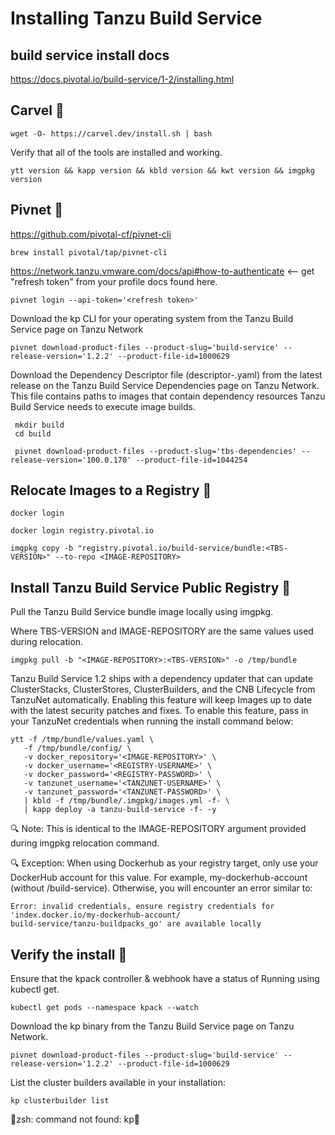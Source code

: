 # Installing Tanzu Build Service

 ## build service install docs

https://docs.pivotal.io/build-service/1-2/installing.html

 ## Carvel 🔧

```
wget -O- https://carvel.dev/install.sh | bash
```

Verify that all of the tools are installed and working.

```
ytt version && kapp version && kbld version && kwt version && imgpkg version
``` 

 ## Pivnet 🔧
 
 https://github.com/pivotal-cf/pivnet-cli
 
```
brew install pivotal/tap/pivnet-cli
```

https://network.tanzu.vmware.com/docs/api#how-to-authenticate <-- get "refresh token" from your profile docs found here.

``` 
pivnet login --api-token='<refresh token>'
```

Download the kp CLI for your operating system from the Tanzu Build Service page on Tanzu Network

```
pivnet download-product-files --product-slug='build-service' --release-version='1.2.2' --product-file-id=1000629
```


Download the Dependency Descriptor file (descriptor-<version>.yaml) from the latest release on the Tanzu Build Service Dependencies page on Tanzu Network. This file contains paths to images that contain dependency resources Tanzu Build Service needs to execute image builds.
 
```
 mkdir build
 cd build
 
 pivnet download-product-files --product-slug='tbs-dependencies' --release-version='100.0.170' --product-file-id=1044254
 ```

 ## Relocate Images to a Registry 🔧
 
 
 ```
 docker login
 ```
 
 ```
 docker login registry.pivotal.io
 ```
 
 ```
 imgpkg copy -b "registry.pivotal.io/build-service/bundle:<TBS-VERSION>" --to-repo <IMAGE-REPOSITORY>
 ```
  
  ## Install Tanzu Build Service Public Registry 🔧
 
 Pull the Tanzu Build Service bundle image locally using imgpkg.
 
 Where TBS-VERSION and IMAGE-REPOSITORY are the same values used during relocation.
 
 ```
 imgpkg pull -b "<IMAGE-REPOSITORY>:<TBS-VERSION>" -o /tmp/bundle
 ```
 
Tanzu Build Service 1.2 ships with a dependency updater that can update ClusterStacks, ClusterStores, ClusterBuilders, and the CNB Lifecycle from TanzuNet automatically. Enabling this feature will keep Images up to date with the latest security patches and fixes. To enable this feature, pass in your TanzuNet credentials when running the install command below:
 
 ```
 ytt -f /tmp/bundle/values.yaml \
    -f /tmp/bundle/config/ \
    -v docker_repository='<IMAGE-REPOSITORY>' \
    -v docker_username='<REGISTRY-USERNAME>' \
    -v docker_password='<REGISTRY-PASSWORD>' \
    -v tanzunet_username='<TANZUNET-USERNAME>' \
    -v tanzunet_password='<TANZUNET-PASSWORD>' \
    | kbld -f /tmp/bundle/.imgpkg/images.yml -f- \
    | kapp deploy -a tanzu-build-service -f- -y
 ```
🔍 Note: This is identical to the IMAGE-REPOSITORY argument provided during imgpkg relocation command. 
 
 
🔍 Exception: When using Dockerhub as your registry target, only use your DockerHub account for this value. For example, my-dockerhub-account (without /build-service). Otherwise, you will encounter an error similar to:
 
 ```
 Error: invalid credentials, ensure registry credentials for 'index.docker.io/my-dockerhub-account/
 build-service/tanzu-buildpacks_go' are available locally
 ```
 
 
 
 ## Verify the install 🔧
 
 Ensure that the kpack controller & webhook have a status of Running using kubectl get.
 
 ```
 kubectl get pods --namespace kpack --watch
 ```
 
 
 
 Download the kp binary from the Tanzu Build Service page on Tanzu Network.
 
 ```
 pivnet download-product-files --product-slug='build-service' --release-version='1.2.2' --product-file-id=1000629
 ```
 
 List the cluster builders available in your installation:
 
 ```
 kp clusterbuilder list
 ```

🚨zsh: command not found: kp🚨

 
 
 
 
 

